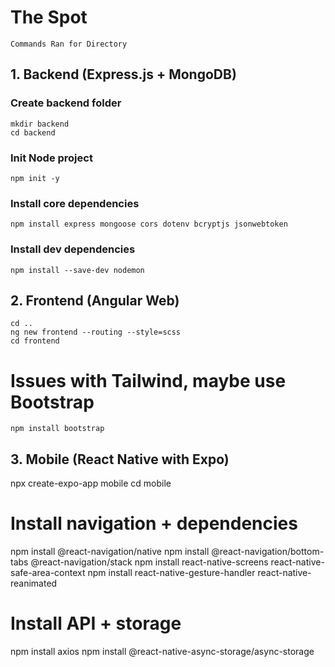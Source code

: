 # The Spot
`Commands Ran for Directory`
## 1. Backend (Express.js + MongoDB)
### Create backend folder
    mkdir backend
    cd backend

### Init Node project
    npm init -y

### Install core dependencies
    npm install express mongoose cors dotenv bcryptjs jsonwebtoken

### Install dev dependencies
    npm install --save-dev nodemon

## 2. Frontend (Angular Web)
    cd ..
    ng new frontend --routing --style=scss
    cd frontend

# Issues with Tailwind, maybe use Bootstrap
    npm install bootstrap

## 3. Mobile (React Native with Expo)
npx create-expo-app mobile
cd mobile

# Install navigation + dependencies
npm install @react-navigation/native
npm install @react-navigation/bottom-tabs @react-navigation/stack
npm install react-native-screens react-native-safe-area-context
npm install react-native-gesture-handler react-native-reanimated

# Install API + storage
npm install axios
npm install @react-native-async-storage/async-storage

